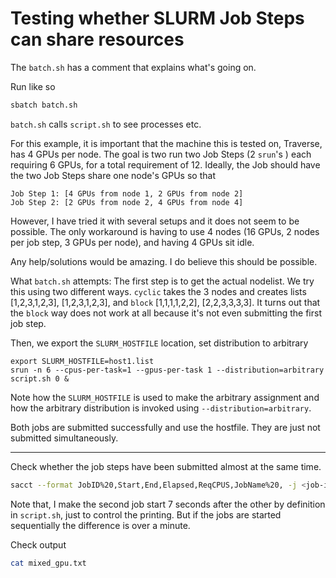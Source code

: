 # Testing whether SLURM Job Steps can share resources

The `batch.sh` has a comment that explains what's going on.

Run like so

```bash
sbatch batch.sh
```

`batch.sh` calls `script.sh` to see processes etc.

For this example, it is important that the machine this is tested on,
Traverse, has 4 GPUs per node. The goal is two run two Job Steps
(2 `srun`'s ) each requiring 6 GPUs, for a total requirement of 12.
Ideally, the Job should have the two Job Steps share one node's GPUs
so that

```
Job Step 1: [4 GPUs from node 1, 2 GPUs from node 2]
Job Step 2: [2 GPUs from node 2, 4 GPUs from node 4]
```

However, I have tried it with several setups and it does not seem to
be possible. The only workaround is having to use 4 nodes
(16 GPUs, 2 nodes per job step, 3 GPUs per node), and having
4 GPUs sit idle.


Any help/solutions would be amazing. I do believe this should be
possible.


What `batch.sh` attempts: The first step is to get the actual
nodelist. We try this using two different ways. `cyclic` takes
the 3 nodes and creates lists [1,2,3,1,2,3], [1,2,3,1,2,3], and
`block` [1,1,1,1,2,2], [2,2,3,3,3,3]. It turns out that the `block`
way does not work at all because it's not even submitting the
first job step.

Then, we export the `SLURM_HOSTFILE` location, set distribution to
arbitrary

```
export SLURM_HOSTFILE=host1.list
srun -n 6 --cpus-per-task=1 --gpus-per-task 1 --distribution=arbitrary script.sh 0 &
```

Note how the `SLURM_HOSTFILE` is used to make the arbitrary assignment and
how the arbitrary distribution is invoked using `--distribution=arbitrary`.

Both jobs are submitted successfully and use the hostfile. They are just
not submitted simultaneously.

---

Check whether the job steps have been submitted almost at the same time.

```bash
sacct --format JobID%20,Start,End,Elapsed,ReqCPUS,JobName%20, -j <job-id>
```

Note that, I make the second job start 7 seconds after the other by definition
in `script.sh`, just to control the printing. But if the jobs are started sequentially
the difference is over a minute.


Check output

```bash
cat mixed_gpu.txt
```